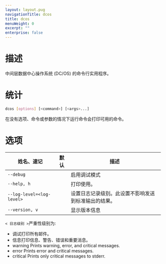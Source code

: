 ```yaml
---
layout: layout.pug
navigationTitle: dcos
title: dcos
menuWeight: 0
excerpt: ""
enterprise: false
---
```

<!-- This source repo for this topic is https://github.com/dcos/dcos-docs -->

# 描述

中间层数据中心操作系统 (DC/OS) 的命令行实用程序。

# 统计

```bash
dcos [options] [<command>] [<args>...]
```

在没有选项、命令或参数的情况下运行命令会打印可用的命令。

# 选项

| 姓名、速记                           | 默认 | 描述                         |
| ------------------------------- | -- | -------------------------- |
| `--debug`                       |    | 启用调试模式                     |
| `--help, h`                     |    | 打印使用。                      |
| `--log-level=<log-level>` |    | 设置日志记录级别。此设置不影响发送到标准输出的结果。 |
| `--version, v`                  |    | 显示版本信息                     |

` < 日志级别 > `严重性级别为:

* 调试打印所有邮件。
* 信息打印信息、警告、错误和重要消息。
* warning Prints warning, error, and critical messages.
* error Prints error and critical messages.
* critical Prints only critical messages to stderr.